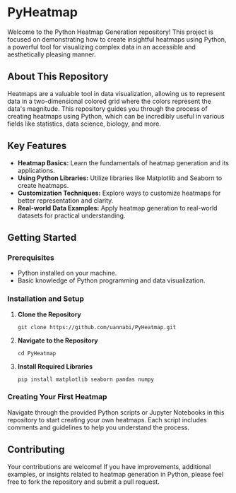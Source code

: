 # PyHeatmap

Welcome to the Python Heatmap Generation repository! This project is focused on demonstrating how to create insightful heatmaps using Python, a powerful tool for visualizing complex data in an accessible and aesthetically pleasing manner.

## About This Repository

Heatmaps are a valuable tool in data visualization, allowing us to represent data in a two-dimensional colored grid where the colors represent the data's magnitude. This repository guides you through the process of creating heatmaps using Python, which can be incredibly useful in various fields like statistics, data science, biology, and more.

## Key Features

- **Heatmap Basics:** Learn the fundamentals of heatmap generation and its applications.
- **Using Python Libraries:** Utilize libraries like Matplotlib and Seaborn to create heatmaps.
- **Customization Techniques:** Explore ways to customize heatmaps for better representation and clarity.
- **Real-world Data Examples:** Apply heatmap generation to real-world datasets for practical understanding.

## Getting Started

### Prerequisites

- Python installed on your machine.
- Basic knowledge of Python programming and data visualization.

### Installation and Setup

1. **Clone the Repository**

   ```
   git clone https://github.com/uannabi/PyHeatmap.git
   ```

2. **Navigate to the Repository**

   ```
   cd PyHeatmap
   ```

3. **Install Required Libraries**

   ```
   pip install matplotlib seaborn pandas numpy
   ```

### Creating Your First Heatmap

Navigate through the provided Python scripts or Jupyter Notebooks in this repository to start creating your own heatmaps. Each script includes comments and guidelines to help you understand the process.

## Contributing

Your contributions are welcome! If you have improvements, additional examples, or insights related to heatmap generation in Python, please feel free to fork the repository and submit a pull request.
